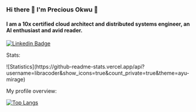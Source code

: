 ### Hi there 👋 I'm Precious Okwu 🙂

#### I am a 10x certified cloud architect and distributed systems engineer, an AI enthusiast and avid reader.


[![Linkedin Badge](https://img.shields.io/badge/LinkedIn-Precious%20Okwu-blue?style=flat-square&logo=Linkedin&logoColor=white&link=https://www.linkedin.com/in/libracoder/)](https://www.linkedin.com/in/libracoder/)
<div>
  <p>Stats: </p>
  ![Statistics](https://github-readme-stats.vercel.app/api?username=libracoder&show_icons=true&count_private=true&theme=ayu-mirage)
</div>
<div>
  <p>My profile overview: </p>
  
 [![Top Langs](https://github-readme-stats.vercel.app/api/top-langs/?username=libracoder&layout=compact&theme=ayu-mirage)](https://github.com/libracoder/github-readme-stats)
</div>
